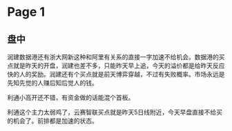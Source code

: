 # Page 1

## 盘中

润建数据港还有浙大网新这种和阿里有关系的直接一字加速不给机会。数据港的买点就是昨天的开盘，润建也差不多，只能昨天早上追，今天的溢价都是给昨天反应快的人的奖励。润建还有个买点就是前天博弈穿越，不过有失败概率。市场永远是先知先觉的人赚后知后觉人的钱。

利通小高开还不错，有资金做的话能混个首板。

利通这个主力太弱鸡了，云赛智联买点就是昨天5日线附近，今天早盘直接不给买的机会了。前排都是加速的状态。
